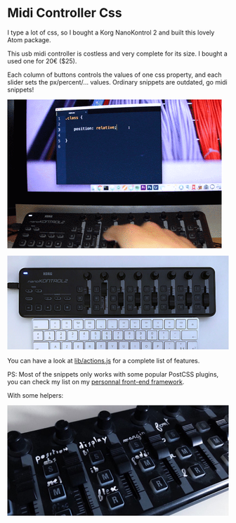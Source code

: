 # Midi Controller Css

I type a lot of css, so I bought a Korg NanoKontrol 2 and built this lovely Atom package.

This usb midi controller is costless and very complete for its size. I bought a used one for 20€ ($25).

Each column of buttons controls the values of one css property, and each slider sets the px/percent/... values. Ordinary snippets are outdated, go midi snippets!

![Demo](demo.gif)

![Korg NanoKontrol 2](photo.jpg)

You can have a look at [lib/actions.js](lib/actions.js) for a complete list of features.

PS: Most of the snippets only works with some popular PostCSS plugins, you can check my list on my [personnal front-end framework](https://github.com/dimitrinicolas/marmwork/blob/master/build/postcss.config.js).

With some helpers:

![Korg NanoKontrol 2](photo2.jpg)
